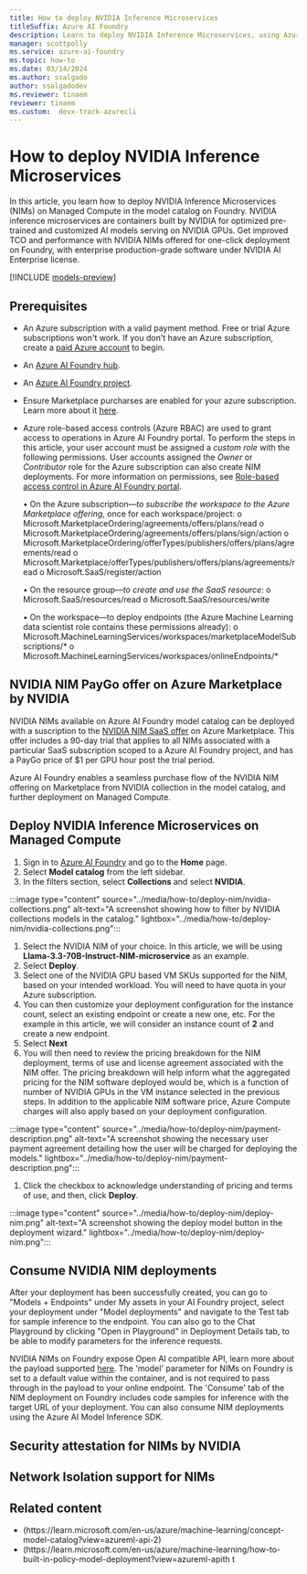 ```yaml
---
title: How to deploy NVIDIA Inference Microservices
titleSuffix: Azure AI Foundry
description: Learn to deploy NVIDIA Inference Microservices, using Azure AI Foundry.
manager: scottpolly
ms.service: azure-ai-foundry
ms.topic: how-to
ms.date: 03/14/2024
ms.author: ssalgado
author: ssalgadodev
ms.reviewer: tinaem
reviewer: tinaem
ms.custom:  devx-track-azurecli
---
```


# How to deploy NVIDIA Inference Microservices

In this article, you learn how to deploy NVIDIA Inference Microservices (NIMs) on Managed Compute in the model catalog on Foundry​. NVIDIA inference microservices are containers built by NVIDIA for optimized pre-trained and customized AI models serving on NVIDIA GPUs​. 
Get improved TCO and performance with NVIDIA NIMs offered for one-click deployment on Foundry, with enterprise production-grade software under NVIDIA AI Enterprise license. 

[!INCLUDE [models-preview](../includes/models-preview.md)]

## Prerequisites

- An Azure subscription with a valid payment method. Free or trial Azure subscriptions won't work. If you don't have an Azure subscription, create a [paid Azure account](https://azure.microsoft.com/pricing/purchase-options/pay-as-you-go) to begin.

- An [Azure AI Foundry hub](create-azure-ai-resource.md).

- An [Azure AI Foundry project](create-projects.md).

- Ensure Marketplace purcharses are enabled for your azure subscription. Learn more about it [here](https://learn.microsoft.com/en-us/azure/cost-management-billing/manage/enable-marketplace-purchases).

- Azure role-based access controls (Azure RBAC) are used to grant access to operations in Azure AI Foundry portal. To perform the steps in this article, your user account must be assigned a _custom role_ with the following permissions. User accounts assigned the _Owner_ or _Contributor_ role for the Azure subscription can also create NIM deployments. For more information on permissions, see [Role-based access control in Azure AI Foundry portal](../concepts/rbac-ai-foundry.md).

    •	On the Azure subscription—*to subscribe the workspace to the Azure Marketplace offering*, once for each workspace/project:
        o	Microsoft.MarketplaceOrdering/agreements/offers/plans/read
        o	Microsoft.MarketplaceOrdering/agreements/offers/plans/sign/action
        o	Microsoft.MarketplaceOrdering/offerTypes/publishers/offers/plans/agreements/read
        o	Microsoft.Marketplace/offerTypes/publishers/offers/plans/agreements/read
        o	Microsoft.SaaS/register/action

    •	On the resource group—*to create and use the SaaS resource*:
        o   Microsoft.SaaS/resources/read
        o	Microsoft.SaaS/resources/write

    •	On the workspace—to deploy endpoints (the Azure Machine Learning data scientist role contains these permissions already):
        o	Microsoft.MachineLearningServices/workspaces/marketplaceModelSubscriptions/*
        o	Microsoft.MachineLearningServices/workspaces/onlineEndpoints/* 


## NVIDIA NIM PayGo offer on Azure Marketplace by NVIDIA

 NVIDIA NIMs available on Azure AI Foundry model catalog can be deployed with a suscription to the [NVIDIA NIM SaaS offer](https://aka.ms/nvidia-nims-plan) on Azure Marketplace. This offer includes a 90-day trial that applies to all NIMs associated with a particular SaaS subscription scoped to a Azure AI Foundry project, and has a PayGo price of $1 per GPU hour post the trial period. 

 Azure AI Foundry enables a seamless purchase flow of the NVIDIA NIM offering on Marketplace from NVIDIA collection in the model catalog, and further deployment on Managed Compute.

## Deploy NVIDIA Inference Microservices on Managed Compute

1. Sign in to [Azure AI Foundry](https://ai.azure.com) and go to the **Home** page.
2. Select **Model catalog** from the left sidebar.
3. In the filters section, select **Collections** and select **NVIDIA**.

:::image type="content" source="../media/how-to/deploy-nim/nvidia-collections.png" alt-text="A screenshot showing how to filter by NVIDIA collections models in the catalog." lightbox="../media/how-to/deploy-nim/nvidia-collections.png":::  

1. Select the NVIDIA NIM of your choice. In this article, we will be using **Llama-3.3-70B-Instruct-NIM-microservice** as an example.
1. Select **Deploy**.
1. Select one of the NVIDIA GPU based VM SKUs supported for the NIM, based on your intended workload. You will need to have quota in your Azure subscription.
1. You can then customize your deployment configuration for the instance count, select an existing endpoint or create a new one, etc. For the example in this article, we will consider an instance count of **2** and create a new endpoint. 
1. Select **Next**
1. You will then need to review the pricing breakdown for the NIM deployment, terms of use and license agreement associated with the NIM offer. The pricing breakdown will help inform what the aggregated pricing for the NIM software deployed would be, which is a function of number of NVIDIA GPUs in the VM instance selected in the previous steps. In addition to the applicable NIM software price, Azure Compute charges will also apply based on your deployment configuration.

:::image type="content" source="../media/how-to/deploy-nim/payment-description.png" alt-text="A screenshot showing the necessary user payment agreement detailing how the user will be charged for deploying the models." lightbox="../media/how-to/deploy-nim/payment-description.png":::  

1. Click the checkbox to acknowledge understanding of pricing and terms of use, and then, click **Deploy**.

:::image type="content" source="../media/how-to/deploy-nim/deploy-nim.png" alt-text="A screenshot showing the deploy model button in the deployment wizard." lightbox="../media/how-to/deploy-nim/deploy-nim.png"::: 


## Consume NVIDIA NIM deployments

After your deployment has been successfully created, you can go to "Models + Endpoints" under My assets in your AI Foundry project, select your deployment under "Model deployments" and navigate to the Test tab for sample inference to the endpoint. You can also go to the Chat Playground by clicking "Open in Playground" in Deployment Details tab, to be able to modify parameters for the inference requests.   

NVIDIA NIMs on Foundry expose Open AI compatible API, learn more about the payload supported [here](https://docs.nvidia.com/nim/large-language-models/latest/api-reference.html#). The 'model' parameter for NIMs on Foundry is set to a default value within the container, and is not required to pass through in the payload to your online endpoint. The 'Consume' tab of the NIM deployment on Foundry includes code samples for inference with the target URL of your deployment. You can also consume NIM deployments using the Azure AI Model Inference SDK. 

## Security attestation for NIMs by NVIDIA

## Network Isolation support for NIMs



## Related content

* <link to this doc>(https://learn.microsoft.com/en-us/azure/machine-learning/concept-model-catalog?view=azureml-api-2)
* <link to this doc>(https://learn.microsoft.com/en-us/azure/machine-learning/how-to-built-in-policy-model-deployment?view=azureml-apith t
